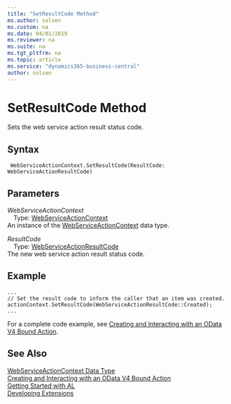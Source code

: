 ```yaml
---
title: "SetResultCode Method"
ms.author: solsen
ms.custom: na
ms.date: 04/01/2019
ms.reviewer: na
ms.suite: na
ms.tgt_pltfrm: na
ms.topic: article
ms.service: "dynamics365-business-central"
author: solsen
---
```

[//]: # (START>DO_NOT_EDIT)
[//]: # (IMPORTANT:Do not edit any of the content between here and the END>DO_NOT_EDIT.)
[//]: # (Any modifications should be made in the .xml files in the ModernDev repo.)
# SetResultCode Method
Sets the web service action result status code.


## Syntax
```
 WebServiceActionContext.SetResultCode(ResultCode: WebServiceActionResultCode)
```
## Parameters
*WebServiceActionContext*  
&emsp;Type: [WebServiceActionContext](webserviceactioncontext-data-type.md)  
An instance of the [WebServiceActionContext](webserviceactioncontext-data-type.md) data type.  

*ResultCode*  
&emsp;Type: [WebServiceActionResultCode](../webserviceactionresultcode/webserviceactionresultcode-option.md)  
The new web service action result status code.  



[//]: # (IMPORTANT: END>DO_NOT_EDIT)

## Example
```
...
// Set the result code to inform the caller that an item was created.
actionContext.SetResultCode(WebServiceActionResultCode::Created);
...
```
For a complete code example, see [Creating and Interacting with an OData V4 Bound Action](../../devenv-creating-and-interacting-with-odatav4-bound-action.md).

## See Also
[WebServiceActionContext Data Type](webserviceactioncontext-data-type.md)  
[Creating and Interacting with an OData V4 Bound Action](../../devenv-creating-and-interacting-with-odatav4-bound-action.md)  
[Getting Started with AL](../../devenv-get-started.md)  
[Developing Extensions](../../devenv-dev-overview.md)